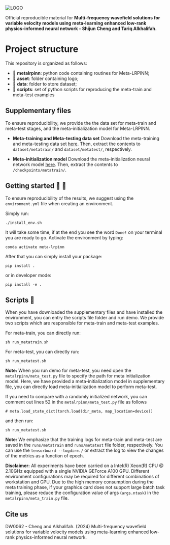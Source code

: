 ![LOGO](https://github.com/DeepWave-Kaust/Meta-LRPINN/blob/main/asset/logo.jpg)

Official reproducible material for **Multi-frequency wavefield solutions for variable velocity models using meta-learning enhanced low-rank physics-informed neural network - Shijun Cheng and Tariq Alkhalifah.**

# Project structure
This repository is organized as follows:

* :open_file_folder: **metalrpinn**: python code containing routines for Meta-LRPINN;
* :open_file_folder: **asset**: folder containing logo;
* :open_file_folder: **data**: folder to store dataset;
* :open_file_folder: **scripts**: set of python scripts for reproducing the meta-train and meta-test examples

## Supplementary files
To ensure reproducibility, we provide the the data set for meta-train and meta-test stages, and the meta-initialization model for Meta-LRPINN. 

* **Meta-training and Meta-testing data set**
Download the meta-training and meta-testing data set [here](https://drive.google.com/file/d/1uadCF1T0_qWmUhvLG_Ba8044reMbvM6B/view?usp=drive_link). Then, extract the contents to `dataset/metatrain/` and `dataset/metatest/`, respectively.

* **Meta-initialization model**
Download the meta-initialization neural network model [here](https://drive.google.com/file/d/1wxyn9gDa23iT1Dysh4QUJnFQGSGIdoRd/view?usp=drive_link). Then, extract the contents to `/checkpoints/metatrain/`.

## Getting started :space_invader: :robot:
To ensure reproducibility of the results, we suggest using the `environment.yml` file when creating an environment.

Simply run:
```
./install_env.sh
```
It will take some time, if at the end you see the word `Done!` on your terminal you are ready to go. Activate the environment by typing:
```
conda activate meta-lrpinn
```

After that you can simply install your package:
```
pip install .
```
or in developer mode:
```
pip install -e .
```

## Scripts :page_facing_up:
When you have downloaded the supplementary files and have installed the environment, you can entry the scripts file folder and run demo. We provide two scripts which are responsible for meta-train and meta-test examples.

For meta-train, you can directly run:
```
sh run_metatrain.sh
```

For meta-test, you can directly run:
```
sh run_metatest.sh
```
**Note:** When you run demo for meta-test, you need open the `metalrpinn/meta_test.py` file to specify the path for meta initialization model. Here, we have provided a meta-initialization model in supplementary file, you can directly load meta-initialization model to perform meta-test.

If you need to compare with a randomly initialized network, you can comment out lines 52 in the `metalrpinn/meta_test.py` file as follows
```
# meta.load_state_dict(torch.load(dir_meta, map_location=device))
```
and then run:
```
sh run_metatest.sh
```

**Note:** We emphasize that the training logs for meta-train and meta-test are saved in the `runs/metatrain` and `runs/metatest` file folder, respectively. You can use the `tensorboard --logdir=./` or extract the log to view the changes of the metrics as a function of epoch.

**Disclaimer:** All experiments have been carried on a Intel(R) Xeon(R) CPU @ 2.10GHz equipped with a single NVIDIA GEForce A100 GPU. Different environment 
configurations may be required for different combinations of workstation and GPU. Due to the high memory consumption during the meta training phase, if your graphics card does not support large batch task training, please reduce the configuration value of args (`args.ntask`) in the `metalrpinn/meta_train.py` file.

## Cite us 
DW0062 - Cheng and Alkhalifah. (2024) Multi-frequency wavefield solutions for variable velocity models using meta-learning enhanced low-rank physics-informed neural network.

